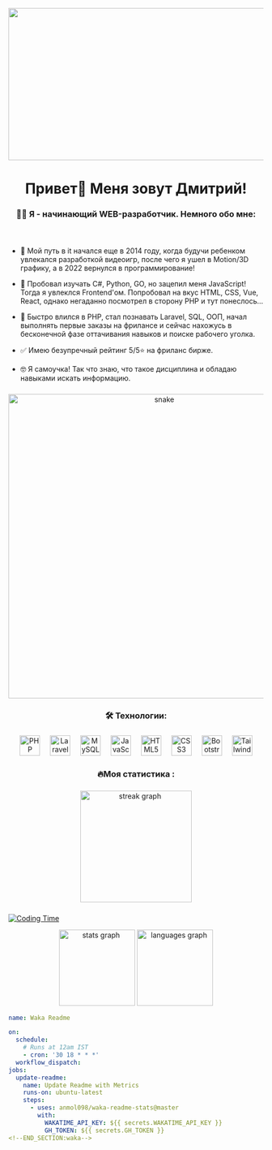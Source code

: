 <br clear="both">

<div align="center">
  <img height="300" width="600" src="https://user-images.githubusercontent.com/74038190/225813708-98b745f2-7d22-48cf-9150-083f1b00d6c9.gif"  />
</div>

###

<h1 align="center">Привет👋 Меня зовут Дмитрий!</h1>

###


<h3 align="center">👩‍💻  Я - начинающий WEB-разработчик. Немного обо мне:</h3>

###

<h4> <p align="center"></p></h4> <br>

- 🌌 Мой путь в it начался еще в 2014 году, когда будучи ребенком увлекался разработкой видеоигр, после чего я ушел в Motion/3D графику, а в 2022 вернулся в программирование!<br>

- 👻 Пробовал изучать C#, Python, GO, но зацепил меня JavaScript! Тогда я увлеклся Frontend'ом. Попробовал на вкус HTML, CSS, Vue, React, однако негаданно посмотрел в сторону PHP и тут понеслось...
  
- 🤖 Быстро влился в PHP, стал познавать Laravel, SQL, ООП, начал выполнять первые заказы на фрилансе и сейчас нахожусь в бесконечной фазе оттачивания навыков и поиске рабочего уголка.
  
- ✅ Имею безупречный рейтинг 5/5⭐ на фриланс бирже.
  
- 🤓 Я самоучка! Так что знаю, что такое дисциплина и обладаю навыками искать информацию. 
 
###

<p align="center">
 <img width="600" src="https://github.com/FilimonovAlexey/FilimonovAlexey/blob/main/assets/github-snake.svg" alt="snake"/>
</p>

###

<h3 align="center">🛠 Технологии:</h3>

###

<div align="center">
  <img src="https://raw.githubusercontent.com/danielcranney/readme-generator/main/public/icons/skills/php-colored.svg" width="40" height="40" alt="PHP" />  
  <img width="12" />
  <img src="https://raw.githubusercontent.com/danielcranney/readme-generator/main/public/icons/skills/laravel-colored.svg" width="40" height="40" alt="Laravel" /> 
  <img width="12" />
  <img src="https://raw.githubusercontent.com/danielcranney/readme-generator/main/public/icons/skills/mysql-colored.svg" width="40" height="40" alt="MySQL" /> 
  <img width="12" />
  <img src="https://raw.githubusercontent.com/danielcranney/readme-generator/main/public/icons/skills/javascript-colored.svg" width="40" height="40" alt="JavaScript" /> 
  <img width="12" />
  <img src="https://raw.githubusercontent.com/danielcranney/readme-generator/main/public/icons/skills/html5-colored.svg" width="40" height="40" alt="HTML5" /> 
  <img width="12" />
  <img src="https://raw.githubusercontent.com/danielcranney/readme-generator/main/public/icons/skills/css3-colored.svg" width="40" height="40" alt="CSS3" /> 
  <img width="12" />
  <img src="https://raw.githubusercontent.com/danielcranney/readme-generator/main/public/icons/skills/bootstrap-colored.svg" width="40" height="40" alt="Bootstrap" /> 
  <img width="12" />
  <img src="https://raw.githubusercontent.com/danielcranney/readme-generator/main/public/icons/skills/tailwindcss-colored.svg" width="40" height="40" alt="TailwindCSS" /> 
</div>

###

<h3 align="center">🔥Моя статистика :</h3>

###

<div align="center">
  <img src="https://streak-stats.demolab.com?user=coremraz&locale=en&mode=daily&theme=dark&hide_border=false&border_radius=5&order=3" height="220" alt="streak graph"  />
</div>

###
  [![Coding Time](https://wakatime.com/badge/user/018c1aaf-dcb1-4ded-8f09-cc91ce0a72e9.svg)](https://wakatime.com/@018c1aaf-dcb1-4ded-8f09-cc91ce0a72e9)
<div align="center">
  <img src="https://github-readme-stats.vercel.app/api?username=coremraz&hide_title=false&hide_rank=false&show_icons=true&include_all_commits=true&count_private=true&disable_animations=false&theme=dracula&locale=en&hide_border=false&order=1" height="150" alt="stats graph"  />
  <img src="https://github-readme-stats.vercel.app/api/top-langs?username=coremraz&locale=en&hide_title=false&layout=compact&card_width=320&langs_count=5&theme=dracula&hide_border=false&order=2" height="150" alt="languages graph"  />
</div>

<!--START_SECTION:waka-->
```yml
name: Waka Readme

on:
  schedule:
    # Runs at 12am IST
    - cron: '30 18 * * *'
  workflow_dispatch:
jobs:
  update-readme:
    name: Update Readme with Metrics
    runs-on: ubuntu-latest
    steps:
      - uses: anmol098/waka-readme-stats@master
        with:
          WAKATIME_API_KEY: ${{ secrets.WAKATIME_API_KEY }}
          GH_TOKEN: ${{ secrets.GH_TOKEN }}
<!--END_SECTION:waka-->
```

###

